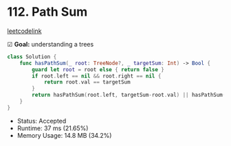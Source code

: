# 112. Path Sum

[leetcodelink](https://leetcode.com/problems/path-sum/)

☑ **Goal:** understanding a trees

```swift
class Solution {
    func hasPathSum(_ root: TreeNode?, _ targetSum: Int) -> Bool {
        guard let root = root else { return false }
        if root.left == nil && root.right == nil {
            return root.val == targetSum
        }
        return hasPathSum(root.left, targetSum-root.val) || hasPathSum(root.right, targetSum-root.val)
    }
}

```

- Status: Accepted
- Runtime: 37 ms (21.65%)
- Memory Usage: 14.8 MB (34.2%)